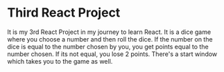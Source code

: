 # Third React Project

It is my 3rd React Project in my journey to learn React. It is a dice game where you choose a number and then roll the dice. If the number on the dice is equal to the number chosen by you, you get points equal to the number chosen. If its not equal, you lose 2 points. There's a start window which takes you to the game as well.
